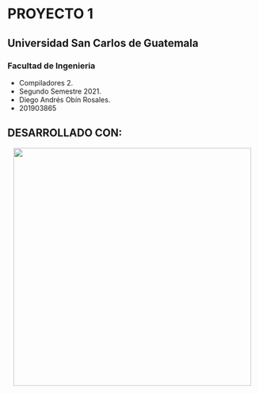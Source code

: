 # PROYECTO 1
## Universidad San Carlos de Guatemala
### Facultad de Ingenieria

* Compiladores 2.
* Segundo Semestre 2021. 
* Diego Andrés Obín Rosales.
* 201903865

## DESARROLLADO CON:

<p align="center">
  <img width="480" src="https://media.giphy.com/media/KAq5w47R9rmTuvWOWa/giphy.gif?cid=790b7611f0b0e2a117f9a612295f48b26dabc381aface821&rid=giphy.gif&ct=g">
</p>

